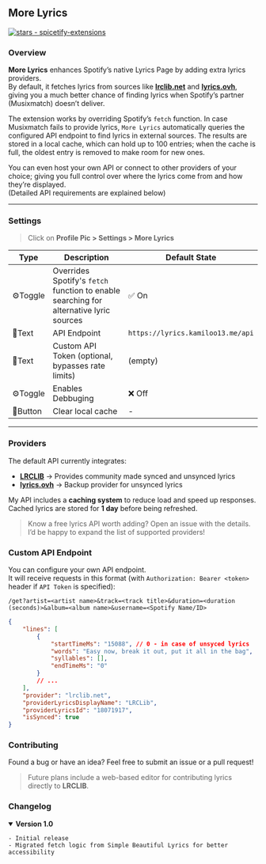 ## More Lyrics

<a href="https://github.com/Kamiloo13/spicetify-extensions"><img src="https://img.shields.io/github/stars/Kamiloo13/spicetify-extensions?style=social&amp;logo=data:image/png;base64,iVBORw0KGgoAAAANSUhEUgAAAA4AAAAOCAQAAAC1QeVaAAAAAmJLR0QA/4ePzL8AAACpSURBVBgZBcErCsIAAADQl0SriL9q0uItFLtgsxl1WRCT+AG7sLpi9AYeY21F3QUmhm0w3wMANtYAAAAtma82AABw8fFxBgCAnkwgkOkCMBJ6equkGhpSlZen0JCpUiow0wEdM4FUaQILhSsAOCgtAeZyewBbuTkAPNwB3D0AgNhOzcpKzU4MAHWFSOLnJxEp1AEYq+Ru+vpucpUxAE1HAwADJ00AAAAAf0pmMuwUt9p+AAAAAElFTkSuQmCC" alt="stars - spicetify-extensions"></a>

### Overview

**More Lyrics** enhances Spotify’s native Lyrics Page by adding extra lyrics providers.  
By default, it fetches lyrics from sources like **[lrclib.net](https://lrclib.net/)** and **[lyrics.ovh](https://lyrics.ovh/)**, giving you a much better chance of finding lyrics when Spotify’s partner (Musixmatch) doesn’t deliver.

The extension works by overriding Spotify’s `fetch` function. In case Musixmatch fails to provide lyrics, `More Lyrics` automatically queries the configured API endpoint to find lyrics in external sources. The results are stored in a local cache, which can hold up to 100 entries; when the cache is full, the oldest entry is removed to make room for new ones.

You can even host your own API or connect to other providers of your choice; giving you full control over where the lyrics come from and how they’re displayed.  
(Detailed API requirements are explained below)

---

### Settings

> Click on **Profile Pic > Settings > More Lyrics**

| Type     | Description                                                                            | Default State                     |
| -------- | -------------------------------------------------------------------------------------- | --------------------------------- |
| ⚙️Toggle | Overrides Spotify's `fetch` function to enable searching for alternative lyric sources | ✅ On                             |
| 📝Text   | API Endpoint                                                                           | `https://lyrics.kamiloo13.me/api` |
| 📝Text   | Custom API Token (optional, bypasses rate limits)                                      | (empty)                           |
| ⚙️Toggle | Enables Debbuging                                                                      | ❌ Off                            |
| 📩Button | Clear local cache                                                                      | -                                 |

---

### Providers

The default API currently integrates:

-   **[LRCLIB](https://lrclib.net/)** → Provides community made synced and unsynced lyrics
-   **[lyrics.ovh](https://lyrics.ovh/)** → Backup provider for unsynced lyrics

My API includes a **caching system** to reduce load and speed up responses. Cached lyrics are stored for **1 day** before being refreshed.

> Know a free lyrics API worth adding? Open an issue with the details. I’d be happy to expand the list of supported providers!

### Custom API Endpoint

You can configure your own API endpoint.  
It will receive requests in this format (with `Authorization: Bearer <token>` header if `API Token` is specified):

```
/get?artist=<artist name>&track=<track title>&duration=<duration (seconds)>&album=<album name>&username=<Spotify Name/ID>
```

```json
{
    "lines": [
        {
            "startTimeMs": "15088", // 0 - in case of unsyced lyrics
            "words": "Easy now, break it out, put it all in the bag",
            "syllables": [],
            "endTimeMs": "0"
        }
        // ...
    ],
    "provider": "lrclib.net",
    "providerLyricsDisplayName": "LRCLib",
    "providerLyricsId": "18071917",
    "isSynced": true
}
```

### Contributing

Found a bug or have an idea? Feel free to submit an issue or a pull request!

> Future plans include a web-based editor for contributing lyrics directly to **LRCLIB**.

### Changelog

<details open>
    <summary><b>Version 1.0</b></summary>

    - Initial release
    - Migrated fetch logic from Simple Beautiful Lyrics for better accessibility

</details>
